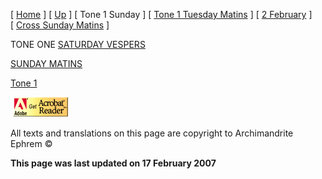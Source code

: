 \[ [Home](index.md) \] \[ [Up](annotated_translations.md) \] \[ Tone 1 Sunday \] \[ [Tone 1 Tuesday Matins](tone_1_tuesday_matins.md) \] \[ [2 February](2_february1.md) \] \[ [Cross Sunday Matins](Cross%20Sunday%20Matins.md) \]

TONE ONE
[SATURDAY VESPERS](SatEveComNotes.pdf)

[SUNDAY MATINS](Sun01mc%20notes.pdf)

[Tone 1](tone_1.md)
 

<span style="mso-bidi-font-size: 10.0pt; font-family: Book Antiqua; Translating
Liturgy&lt;/a&gt;&lt;/span&gt;&lt;/font&gt;&lt;/p&gt;
&lt;p&gt;&lt;font size=">  [<img src="getacro.gif" width="88" height="31" />](http://www.adobe.com)</span>

All texts and translations on this page are copyright to
Archimandrite Ephrem ©

**This page was last updated on 17 February 2007**
